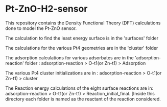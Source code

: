 # Pt-ZnO-H2-sensor
This repository contains the Density Functional Theory (DFT) calculations done to model the Pt-ZnO sensor. 

The calculation to find the least energy surface is in the 'surfaces' folder

The calculations for the various Pt4 geometries are in the 'cluster' folder

The adsorption calculations for various adsorbates are in the 'adsorption-reaction' folder : adsorption-reaction > O-t1(or Zn-t1) > Adsorption

The various Pt4 cluster initializations are in :  adsorption-reaction > O-t1(or Zn-t1) > cluster

The Reaction energy calculations of the eight surface reactions are in: adsorption-reaction > O-t1(or Zn-t1) > Reaction_initial_final. [Inside this directory each folder is named as the reactant of the reaction considered.
